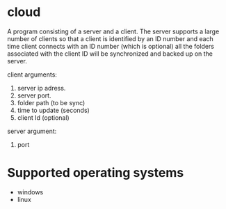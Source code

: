 # cloud
A program consisting of a server and a client.
The server supports a large number of clients so that a client is identified by an ID number and each time client connects with an ID number (which is optional) all the folders associated with the client ID will be synchronized and backed up on the server.

client arguments:
1.	server ip adress.
2.	server port.
3.	folder path (to be sync) 
4.	time to update (seconds)
5.	client Id (optional)

server argument:
1. port

# Supported operating systems
* windows
* linux
